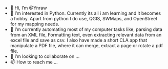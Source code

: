 - 👋 Hi, I’m @Ynraw
- 👀 I’m interested in Python. Currently its all i am learning and it becomes a hobby. Apart from python I do use, QGIS, SWMaps, and OpenStreet for my mapping needs.
- 🌱 I’m currently automating most of my computer tasks like, parsing data from an XML file, Formatting text, even extracting relevant data from an excel file and save as csv. I also have made a short CLA app that manipulate a PDF file, where it can merge, extract a page or rotate a pdf file.
- 💞️ I’m looking to collaborate on ...
- 📫 How to reach me ...

<!---
Ynraw/Ynraw is a ✨ special ✨ repository because its `README.md` (this file) appears on your GitHub profile.
You can click the Preview link to take a look at your changes.
--->
